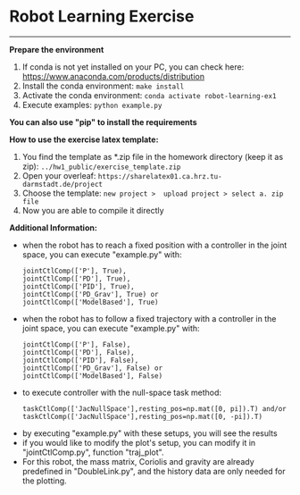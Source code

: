 # Robot Learning Exercise
-------------------------
**Prepare the environment**
  1. If conda is not yet installed on your PC, you can check here: https://www.anaconda.com/products/distribution
  2. Install the conda environment:
    ```
    make install
    ```
  3. Activate the conda environment:
    ```
    conda activate robot-learning-ex1
    ```
  4. Execute examples:
    ```
    python example.py 
    ```

**You can also use "pip" to install the requirements**

**How to use the exercise latex template:**
  1. You find the template as *.zip file in the homework directory (keep it as zip):
    ```
    ../hw1_public/exercise_template.zip
    ```
  2. Open your overleaf:
    ```
    https://sharelatex01.ca.hrz.tu-darmstadt.de/project
    ```
  3. Choose the template:
    ```
    new project >  upload project > select a. zip file 
    ```
  4. Now you are able to compile it directly

**Additional Information:**
  * when the robot has to reach a fixed position with a controller in the joint space, you can execute "example.py" with:
    ```
    jointCtlComp(['P'], True), 
    jointCtlComp(['PD'], True),
    jointCtlComp(['PID'], True),
    jointCtlComp(['PD_Grav'], True) or
    jointCtlComp(['ModelBased'], True)
    ```
  * when the robot has to follow a fixed trajectory with a controller in the joint space, you can execute "example.py" with:
    ```
    jointCtlComp(['P'], False), 
    jointCtlComp(['PD'], False),
    jointCtlComp(['PID'], False),
    jointCtlComp(['PD_Grav'], False) or
    jointCtlComp(['ModelBased'], False)
    ```
  * to execute controller with the null-space task method:
    ```
    taskCtlComp(['JacNullSpace'],resting_pos=np.mat([0, pi]).T) and/or
    taskCtlComp(['JacNullSpace'],resting_pos=np.mat([0, -pi]).T)
    ```
  * by executing "example.py" with these setups, you will see the results
  * if you would like to modify the plot's setup, you can modify it in "jointCtlComp.py", function "traj_plot".
  * For this robot, the mass matrix, Coriolis and gravity are already predefined in "DoubleLink.py", and the history data are only needed for the plotting.
